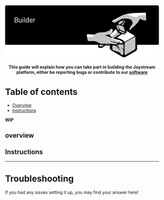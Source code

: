 <p align="center"><img src="builder.png"></p>

<div align="center">
  <h4>This guide will explain how you can take part in building the Joystream platform, either be reporting bugs or contribute to our
  <a href="https://github.com/Joystream">software</a><h4>
</div>



# Table of contents

- [Overview](#overview)
- [Instructions](#instructions)

**WIP**

## overview


## Instructions
---

# Troubleshooting
If you had any issues setting it up, you may find your answer here!
